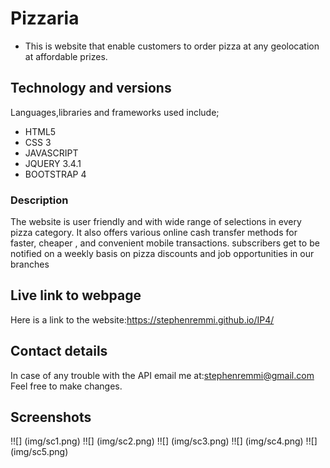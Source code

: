 # Pizzaria
+ This is website that enable customers to order pizza at any geolocation at affordable prizes.

## Technology and versions
Languages,libraries and frameworks used include;
+ HTML5
+ CSS 3
+ JAVASCRIPT
+ JQUERY 3.4.1
+ BOOTSTRAP 4

### Description
The website is user friendly and with wide range of selections in every pizza category.
It also offers various online cash transfer methods for faster, cheaper , and convenient mobile transactions.
subscribers get to be notified on a weekly basis on pizza discounts and job opportunities in our branches

## Live link to webpage
Here is a link to the website:https://stephenremmi.github.io/IP4/

## Contact details
In case of any trouble with the API email me at:stephenremmi@gmail.com
Feel free to make changes.

## Screenshots
!![] (img/sc1.png)
!![] (img/sc2.png)
!![] (img/sc3.png)
!![] (img/sc4.png)
!![] (img/sc5.png)